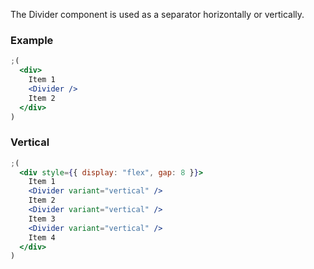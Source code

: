 The Divider component is used as a separator horizontally or vertically.

### Example
```jsx
;(
  <div>
    Item 1
    <Divider />
    Item 2
  </div>
)
```

### Vertical
```jsx
;(
  <div style={{ display: "flex", gap: 8 }}>
    Item 1
    <Divider variant="vertical" />
    Item 2
    <Divider variant="vertical" />
    Item 3
    <Divider variant="vertical" />
    Item 4
  </div>
)
```
